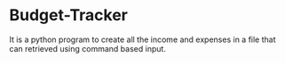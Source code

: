 # Budget-Tracker
 
It is a python program to create all the income and expenses in a file that can retrieved using command based input.
